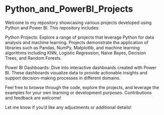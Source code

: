 # Python_and_PowerBI_Projects
Welcome to my repository showcasing various projects developed using Python and Power BI. This repository includes:

Python Projects: Explore a range of projects that leverage Python for data analysis and machine learning. Projects demonstrate the application of libraries such as Pandas, NumPy, Matplotlib, and machine learning algorithms including KNN, Logistic Regression, Naive Bayes, Decision Trees, and Random Forests.

Power BI Dashboards: Dive into interactive dashboards created with Power BI. These dashboards visualize data to provide actionable insights and support decision-making processes in different domains.

Feel free to browse through the code, explore the projects, and leverage the examples for your own learning or development purposes. Contributions and feedback are welcome!

Let me know if you’d like any adjustments or additional details!
